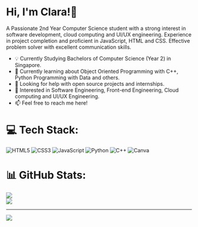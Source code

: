# Hi, I'm Clara!👋

A Passionate 2nd Year Computer Science student with a strong interest in software development, cloud computing and UI/UX engineering. Experience in project completion and proficient in JavaScript, HTML and CSS. Effective problem solver with excellent communication skills.

- 💡 Currently Studying Bachelors of Computer Science (Year 2) in Singapore.
- 🌱 Currently learning about Object Oriented Programming with C++, Python Programming with Data and others.
- 👀 Looking for help with open source projects and internships.
- 💼 Interested in Software Engineering, Front-end Engineering, Cloud computing and UI/UX Engineering.
- 📫 Feel free to reach me here!

# 💻 Tech Stack:
![HTML5](https://img.shields.io/badge/html5-%23E34F26.svg?style=flat&logo=html5&logoColor=white) ![CSS3](https://img.shields.io/badge/css3-%231572B6.svg?style=flat&logo=css3&logoColor=white) ![JavaScript](https://img.shields.io/badge/javascript-%23323330.svg?style=flat&logo=javascript&logoColor=%23F7DF1E) ![Python](https://img.shields.io/badge/python-3670A0?style=flat&logo=python&logoColor=ffdd54) ![C++](https://img.shields.io/badge/c++-%2300599C.svg?style=flat&logo=c%2B%2B&logoColor=white) ![Canva](https://img.shields.io/badge/Canva-%2300C4CC.svg?style=flat&logo=Canva&logoColor=white)

# 📊 GitHub Stats:
![](https://github-readme-stats.vercel.app/api?username=Claratxy&theme=tokyonight&hide_border=false&include_all_commits=false&count_private=false)<br/>
![](https://github-readme-streak-stats.herokuapp.com/?user=Claratxy&theme=tokyonight&hide_border=false)<br/>

---
[![](https://visitcount.itsvg.in/api?id=Claratxy&icon=0&color=0)](https://visitcount.itsvg.in)

<!-- Proudly created with GPRM ( https://gprm.itsvg.in ) -->

<!---
Claratxy/Claratxy is a ✨ special ✨ repository because its `README.md` (this file) appears on your GitHub profile.
You can click the Preview link to take a look at your changes.
--->
